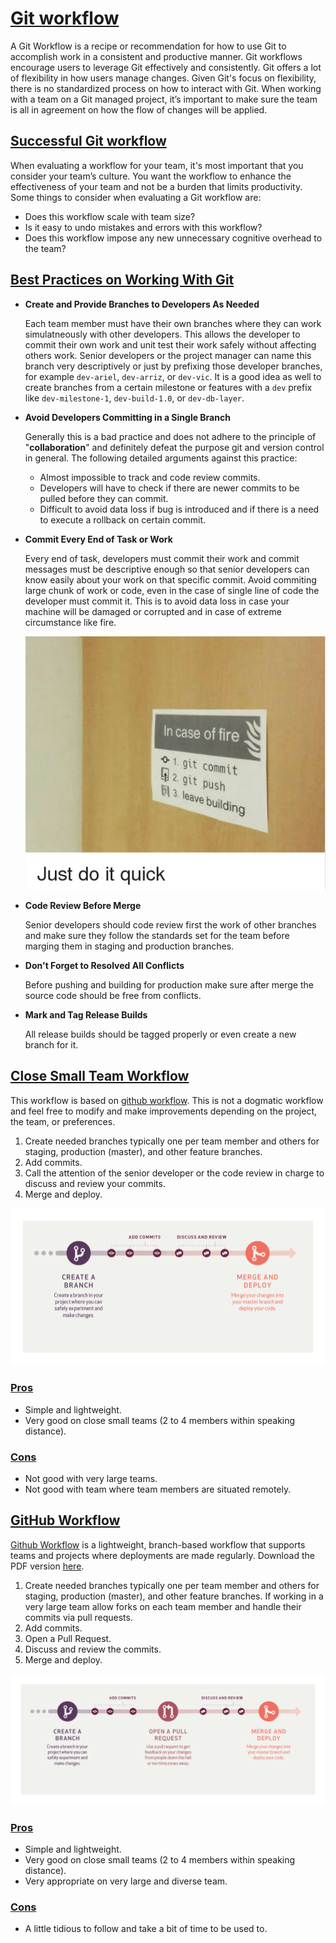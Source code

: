 # [Git workflow](#git-workflow)  

 A Git Workflow is a recipe or recommendation for how to use Git to accomplish work in a consistent and productive manner. Git workflows encourage users to leverage Git effectively and consistently. Git offers a lot of flexibility in how users manage changes. Given Git's focus on flexibility, there is no standardized process on how to interact with Git. When working with a team on a Git managed project, it’s important to make sure the team is all in agreement on how the flow of changes will be applied.

## [Successful Git workflow](#successful-git-workflow)  

When evaluating a workflow for your team, it's most important that you consider your team’s culture. You want the workflow to enhance the effectiveness of your team and not be a burden that limits productivity. Some things to consider when evaluating a Git workflow are:

* Does this workflow scale with team size?
* Is it easy to undo mistakes and errors with this workflow?
* Does this workflow impose any new unnecessary cognitive overhead to the team?

## [Best Practices on Working With Git](#git-best-practices)  

* __Create and Provide Branches to Developers As Needed__  

    Each team member must have their own branches where they can work simulatneously with other developers. This allows the developer to commit their own work and unit test their work safely  without affecting others work. Senior developers or the project manager can name this branch very descriptively or just by prefixing those developer branches, for example ``dev-ariel``, ``dev-arriz``, or ``dev-vic``. It is a good idea as well to create branches from a certain milestone or features with a ``dev`` prefix like ``dev-milestone-1``, ``dev-build-1.0``, or ``dev-db-layer``.

* __Avoid Developers Committing in a Single Branch__  

    Generally this is a bad practice and does not adhere to the principle of "__collaboration__" and definitely defeat the purpose git and version control in general. The following detailed arguments against this practice:  
    * Almost impossible to track and code review commits.
    * Developers will have to check if there are newer commits to be pulled before they can commit.
    * Difficult to avoid data loss if bug is introduced and if there is a need to execute a rollback on certain commit.

* __Commit Every End of Task or Work__  

    Every end of task, developers must commit their work and commit messages must be descriptive enough so that senior developers can know easily about your work on that specific commit. Avoid commiting large chunk of work or code, even in the case of single line of code the developer must commit it. This is to avoid data loss in case your machine will be damaged or corrupted and in case of extreme circumstance like fire.  

    ![Commit](../docs/images/justdoit.png "Just do it!")  

* __Code Review Before Merge__  

    Senior developers should code review first the work of other branches and make sure they follow the standards set for the team before marging them in staging and production branches.

* __Don't Forget to Resolved All Conflicts__  

    Before pushing and building for production make sure after merge the source code should be free from conflicts.

* __Mark and Tag Release Builds__  

    All release builds should be tagged properly or even create a new branch for it.

## [Close Small Team Workflow](#close-small-team-workflow)  

This workflow is based on [github workflow](https://guides.github.com/introduction/flow/ "Github Workflow"). This is not a dogmatic workflow and feel free to modify and make improvements depending on the project, the team, or preferences.

1. Create needed branches typically one per team member and others for staging, production (master), and other feature branches.
2. Add commits.
3. Call the attention of the senior developer or the code review in charge to discuss and review your commits.
4. Merge and deploy.

![Close Small Team Git Workflow](../docs/images/ClosedSmallTeamGitWorkflow.png "Close Small Team Git Workflow")  

### [Pros](#close-small-team-workflow-pros)

* Simple and lightweight.
* Very good on close small teams (2 to 4 members within speaking distance).

### [Cons](#close-small-team-workflow-cons)

* Not good with very large teams.  
* Not good with team where team members are situated remotely.

## [GitHub Workflow](#github-workflow)  

[Github Workflow](https://guides.github.com/introduction/flow/ "Github Workflow") is a lightweight, branch-based workflow that supports teams and projects where deployments are made regularly. Download the PDF version [here](https://guides.github.com/pdfs/githubflow-online.pdf "Github Workflow PDF").

1. Create needed branches typically one per team member and others for staging, production (master), and other feature branches. If working in a very large team allow forks on each team member and handle their commits via pull requests.
2. Add commits.
3. Open a Pull Request.
4. Discuss and review the commits.
5. Merge and deploy.

![GitHub Workflow](../docs/images/GitHubWorkflow.png "GitHub Workflow")  

### [Pros](#github-workflow-pros)  

* Simple and lightweight.
* Very good on close small teams (2 to 4 members within speaking distance).
* Very appropriate on very large and diverse team.

### [Cons](#github-workflow-cons)  

* A little tidious to follow and take a bit of time to be used to.